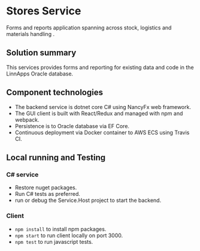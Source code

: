 # Stores Service


Forms and reports application spanning across stock, logistics and materials handling .

## Solution summary
This services provides forms and reporting for existing data and code in the LinnApps Oracle database. 

## Component technologies
* The backend service is dotnet core C# using NancyFx web framework.
* The GUI client is built with React/Redux and managed with npm and webpack.
* Persistence is to Oracle database via EF Core.
* Continuous deployment via Docker container to AWS ECS using Travis CI.

## Local running and Testing
### C# service
* Restore nuget packages.  
* Run C# tests as preferred. 
* run or debug the Service.Host project to start the backend.
### Client
* `npm install` to install npm packages.
* `npm start` to run client locally on port 3000.
* `npm test` to run javascript tests.

